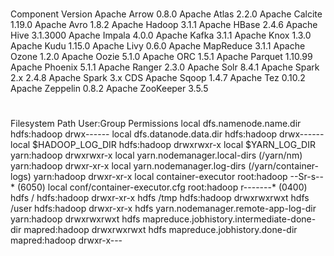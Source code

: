 #
#
#
Component	            Version
Apache Arrow	    0.8.0
Apache Atlas	    2.2.0
Apache Calcite	    1.19.0
Apache Avro	        1.8.2
Apache Hadoop 	    3.1.1
Apache HBase	    2.4.6
Apache Hive	        3.1.3000
Apache Impala	    4.0.0
Apache Kafka	    3.1.1
Apache Knox	        1.3.0
Apache Kudu	        1.15.0
Apache Livy	        0.6.0
Apache MapReduce	3.1.1
Apache Ozone	    1.2.0
Apache Oozie	    5.1.0
Apache ORC	        1.5.1
Apache Parquet	    1.10.99
Apache Phoenix	    5.1.1
Apache Ranger	    2.3.0
Apache Solr	        8.4.1
Apache Spark 2.x	2.4.8
Apache Spark 3.x	CDS
Apache Sqoop	    1.4.7
Apache Tez	        0.10.2
Apache Zeppelin	    0.8.2
Apache ZooKeeper	3.5.5

#
#
#
Filesystem	Path						                                User:Group	  Permissions
local		dfs.namenode.name.dir				                        hdfs:hadoop	    drwx------
local		dfs.datanode.data.dir				                        hdfs:hadoop	    drwx------
local		$HADOOP_LOG_DIR					                            hdfs:hadoop	    drwxrwxr-x
local		$YARN_LOG_DIR					                            yarn:hadoop	    drwxrwxr-x
local		yarn.nodemanager.local-dirs (/yarn/nm)		                yarn:hadoop	    drwxr-xr-x
local		yarn.nodemanager.log-dirs (/yarn/container-logs)			yarn:hadoop	    drwxr-xr-x
local		container-executor				                            root:hadoop	    --Sr-s--* (6050)
local		conf/container-executor.cfg			                        root:hadoop	    r-------* (0400)
hdfs		/						                                    hdfs:hadoop	    drwxr-xr-x
hdfs		/tmp						                                hdfs:hadoop	    drwxrwxrwxt
hdfs		/user						                                hdfs:hadoop	    drwxr-xr-x
hdfs		yarn.nodemanager.remote-app-log-dir		                    yarn:hadoop	    drwxrwxrwxt
hdfs		mapreduce.jobhistory.intermediate-done-dir	                mapred:hadoop	drwxrwxrwxt
hdfs		mapreduce.jobhistory.done-dir			                    mapred:hadoop	drwxr-x---